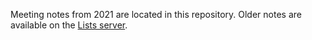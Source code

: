 Meeting notes from 2021 are located in this repository. Older notes are available on the [Lists server](https://lists.riscv.org/g/security/files/Meeting%20Notes).
